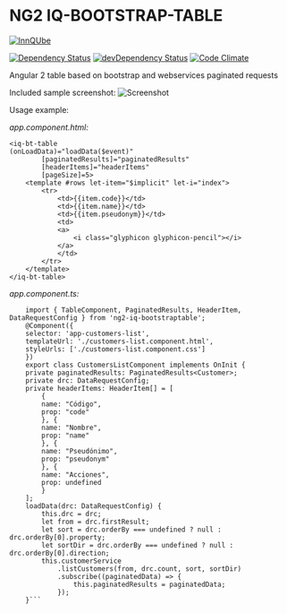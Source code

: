 
# NG2 IQ-BOOTSTRAP-TABLE
[![InnQUbe](http://www.innqube.com/powered-by-innqube.png)](http://www.innqube.com/)

[![Dependency Status](https://david-dm.org/Innqube/iq-bootstrap-table.svg)](https://david-dm.org/Innqube/iq-bootstrap-table)
[![devDependency Status](https://david-dm.org/Innqube/iq-bootstrap-table/dev-status.svg)](https://david-dm.org/Innqube/iq-bootstrap-table#info=devDependencies)
[![Code Climate](https://codeclimate.com/github/Innqube/iq-bootstrap-table/badges/gpa.svg)](https://codeclimate.com/github/Innqube/iq-bootstrap-table)

Angular 2 table based on bootstrap and webservices paginated requests 

Included sample screenshot:
![Screenshot](http://www.innqube.com/components/iq-bootstrap-table-screen01.png)

Usage example:

*app.component.html:*

```
<iq-bt-table 
(onLoadData)="loadData($event)" 
        [paginatedResults]="paginatedResults" 
        [headerItems]="headerItems" 
        [pageSize]=5>
    <template #rows let-item="$implicit" let-i="index">
        <tr>
            <td>{{item.code}}</td>
            <td>{{item.name}}</td>
            <td>{{item.pseudonym}}</td>
            <td>
            <a>
                <i class="glyphicon glyphicon-pencil"></i>
            </a>
            </td>
        </tr>
    </template>
</iq-bt-table>
```

*app.component.ts:*

``` 
    import { TableComponent, PaginatedResults, HeaderItem, DataRequestConfig } from 'ng2-iq-bootstraptable';
    @Component({
    selector: 'app-customers-list',
    templateUrl: './customers-list.component.html',
    styleUrls: ['./customers-list.component.css']
    })
    export class CustomersListComponent implements OnInit {
    private paginatedResults: PaginatedResults<Customer>;
    private drc: DataRequestConfig;
    private headerItems: HeaderItem[] = [
        {
        name: "Código",
        prop: "code"
        }, {
        name: "Nombre",
        prop: "name"
        }, {
        name: "Pseudónimo",
        prop: "pseudonym"
        }, {
        name: "Acciones",
        prop: undefined
        }
    ];
    loadData(drc: DataRequestConfig) {
        this.drc = drc;
        let from = drc.firstResult;
        let sort = drc.orderBy === undefined ? null : drc.orderBy[0].property;
        let sortDir = drc.orderBy === undefined ? null : drc.orderBy[0].direction;
        this.customerService
            .listCustomers(from, drc.count, sort, sortDir)
            .subscribe((paginatedData) => {
                this.paginatedResults = paginatedData;
            });
    }```
